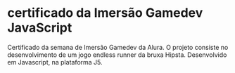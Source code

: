 # certificado da Imersão Gamedev JavaScript
Certificado da semana de Imersão Gamedev da Alura.
O projeto consiste no desenvolvimento de um jogo endless runner da bruxa Hipsta. Desenvolvido em Javascript, na plataforma J5.
